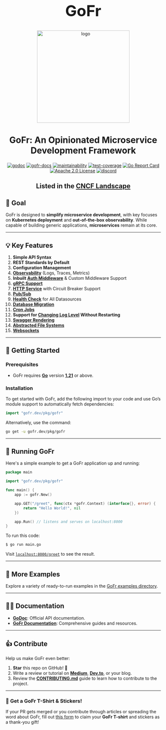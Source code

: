 <h1 align="center" style="font-size: 50px;"><b>GoFr</b></h1>

<p align="center">
<img align="center" width="300" alt="logo" src="https://github.com/gofr-dev/gofr/assets/44036979/916fe7b1-42fb-4af1-9e0b-4a7a064c243c">
</p>

<h2 align="center" style="font-size: 28px;"><b>GoFr: An Opinionated Microservice Development Framework</b></h2>

<div align="center">
<a href="https://pkg.go.dev/gofr.dev"><img src="https://img.shields.io/badge/GoDoc-Read%20Documentation-blue?style=for-the-badge" alt="godoc"></a>
<a href="https://gofr.dev/docs"><img src="https://img.shields.io/badge/GoFr-Docs-orange?style=for-the-badge" alt="gofr-docs"></a>
<a href="https://codeclimate.com/github/gofr-dev/gofr/maintainability"><img src="https://img.shields.io/codeclimate/maintainability/gofr-dev/gofr?style=for-the-badge" alt="maintainability"></a>
<a href="https://codeclimate.com/github/gofr-dev/gofr/test_coverage"><img src="https://img.shields.io/codeclimate/coverage/gofr-dev/gofr?style=for-the-badge" alt="test-coverage"></a>
<a href="https://goreportcard.com/report/gofr.dev"><img src="https://goreportcard.com/badge/gofr.dev?style=for-the-badge" alt="Go Report Card"></a>
<a href="https://opensource.org/licenses/Apache-2.0"><img src="https://img.shields.io/badge/License-Apache_2.0-blue?style=for-the-badge" alt="Apache 2.0 License"></a>
<a href="https://discord.gg/wsaSkQTdgq"><img src="https://img.shields.io/discord/7289DA?style=for-the-badge&logo=discord&label=Join%20Us%20on%20Discord" alt="discord" /></a>
</div>

<h2 align="center">Listed in the <a href="https://landscape.cncf.io/?selected=go-fr">CNCF Landscape</a></h2>

## 🎯 **Goal**
GoFr is designed to **simplify microservice development**, with key focuses on **Kubernetes deployment** and **out-of-the-box observability**. While capable of building generic applications, **microservices** remain at its core.

---

## 💡 **Key Features**

1. **Simple API Syntax**
2. **REST Standards by Default**
3. **Configuration Management**
4. **[Observability](https://gofr.dev/docs/quick-start/observability)** (Logs, Traces, Metrics)
5. **Inbuilt [Auth Middleware](https://gofr.dev/docs/advanced-guide/http-authentication)** & Custom Middleware Support
6. **[gRPC Support](https://gofr.dev/docs/advanced-guide/grpc)**
7. **[HTTP Service](https://gofr.dev/docs/advanced-guide/http-communication)** with Circuit Breaker Support
8. **[Pub/Sub](https://gofr.dev/docs/advanced-guide/using-publisher-subscriber)**
9. **[Health Check](https://gofr.dev/docs/advanced-guide/monitoring-service-health)** for All Datasources
10. **[Database Migration](https://gofr.dev/docs/advanced-guide/handling-data-migrations)**
11. **[Cron Jobs](https://gofr.dev/docs/advanced-guide/using-cron)**
12. **Support for [Changing Log Level](https://gofr.dev/docs/advanced-guide/remote-log-level-change) Without Restarting**
13. **[Swagger Rendering](https://gofr.dev/docs/advanced-guide/swagger-documentation)**
14. **[Abstracted File Systems](https://gofr.dev/docs/advanced-guide/handling-file)**
15. **[Websockets](https://gofr.dev/docs/advanced-guide/handling-file)**

---

## 🚀 **Getting Started**

### **Prerequisites**
- GoFr requires **[Go](https://go.dev/)** version **[1.21](https://go.dev/doc/devel/release#go1.21.0)** or above.

### **Installation**
To get started with GoFr, add the following import to your code and use Go’s module support to automatically fetch dependencies:

```go
import "gofr.dev/pkg/gofr"
```

Alternatively, use the command:

```bash
go get -u gofr.dev/pkg/gofr
```

---

## 🏃 **Running GoFr**

Here's a simple example to get a GoFr application up and running:

```go
package main

import "gofr.dev/pkg/gofr"

func main() {
    app := gofr.New()

    app.GET("/greet", func(ctx *gofr.Context) (interface{}, error) {
        return "Hello World!", nil
    })

    app.Run() // listens and serves on localhost:8000 
}
```

To run this code:

```bash
$ go run main.go
```

Visit [`localhost:8000/greet`](http://localhost:8000/greet) to see the result.

---

## 📂 **More Examples**

Explore a variety of ready-to-run examples in the [GoFr examples directory](https://github.com/gofr-dev/gofr/tree/development/examples).

---

## 👩‍💻 **Documentation**

- **[GoDoc](https://pkg.go.dev/gofr.dev)**: Official API documentation.
- **[GoFr Documentation](https://gofr.dev/docs)**: Comprehensive guides and resources.

---

## 👍 **Contribute**

Help us make GoFr even better:

1. **Star** this repo on GitHub! 🌟
2. Write a review or tutorial on **[Medium](https://medium.com/)**, **[Dev.to](https://dev.to/)**, or your blog.
3. Review the **[CONTRIBUTING.md](CONTRIBUTING.md)** guide to learn how to contribute to the project.

---

### 🎁 **Get a GoFr T-Shirt & Stickers!**

If your PR gets merged or you contribute through articles or spreading the word about GoFr, fill out [this form](https://forms.gle/R1Yz7ZzY3U5WWTgy5) to claim your **GoFr T-shirt** and stickers as a thank-you gift! 
